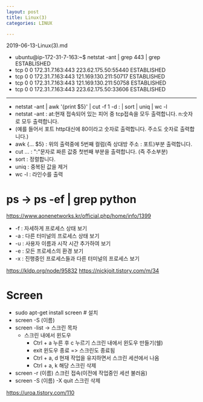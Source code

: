 ```yaml
---
layout: post
title: Linux(3)
categories: LINUX

---
```


2019-06-13-Linux(3).md


* ubuntu@ip-172-31-7-163:~$ netstat -ant | grep 443 | grep ESTABLISHED
* tcp        0      0 172.31.7.163:443        223.62.175.50:55440     ESTABLISHED
* tcp        0      0 172.31.7.163:443        121.169.130.211:50717   ESTABLISHED
* tcp        0      0 172.31.7.163:443        121.169.130.211:50758   ESTABLISHED
* tcp        0      0 172.31.7.163:443        223.62.175.50:33606     ESTABLISHED

- - -

* netstat -ant | awk '{print $5}' | cut -f 1 -d : | sort | uniq | wc -l
* netstat -ant : at:현재 접속되어 있는 피어 중 tcp접속을 모두 출력합니다. n:숫자로 모두 출력합니다.
*  (예를 들어서 포트 http대신에 80이라고 숫자로 출력합니다. 주소도 숫자로 출력합니다.)
* awk {... $5} : 위의 출력중에 5번째 컬럼(즉 상대방 주소 : 포트)부분 출력합니다.
* cut ... : ":"문자로 짜른 값중 첫번째 부분을 출력합니다. (즉 주소부분)
* sort : 정렬합니다.
* uniq : 중복된 값을 제거
* wc -l : 라인수를 출력


# ps    -> ps -ef | grep python
https://www.aonenetworks.kr/official.php/home/info/1399


* -f : 자세하게 프로세스 상태 보기
* -a : 다른 터미널의 프로세스 상태 보기
* -u : 사용자 이름과 시작 시간 추가하여 보기
* -e : 모든 프로세스의 환경 보기
* -x : 진행중인 프로세스들과 다른 터미널의 프로세스 보기


https://kldp.org/node/95832
https://nickjoit.tistory.com/m/34



# Screen

* sudo apt-get install screen  # 설치
* screen -S (이름)
* screen -list   -> 스크린 목차
  * 스크린 내에서 윈도우
    * Ctrl + a 누른 후 c 누르기 스크린 내에서 윈도우 만들기(쉘)
    * exit 윈도우 종료 => 스크린도 종료됨
    * Ctrl + a, d 현재 작업을 유지하면서 스크린 세션에서 나옴
    * Ctrl + a, k 해당 스크린 삭제
* screen -r (이름) 스크린 접속(이전에 작업중인 세션 불러옴)
* screen -S (이름) -X quit 스크린 삭제


https://uroa.tistory.com/110
